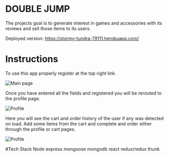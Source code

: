 # DOUBLE JUMP 

 The projects goal is to generate interest in games and accessories with its reviews and sell those items to its users.

 Deployed version: https://stormy-tundra-79111.herokuapp.com/

# Instructions
To use this app properly register at the top right link. 

![Main page](https://drive.google.com/open?id=1elTiQ_LB7pkp1w81eFZW0vvPlVDn6A23)


Once you have entered all the fields and registered you will be rerouted to the profile page.

 ![Profile](https://drive.google.com/open?id=15N4jSddYUS4q6VjGrPgzuUQH85id6LdQ)

 Here you will see the cart and order history of the user if any was detected on load. Add some items from the cart and complete and order either through the profile or cart pages. 
 
 ![Profile](https://drive.google.com/open?id=15N4jSddYUS4q6VjGrPgzuUQH85id6LdQ)

#Tech Stack
Node
express
mongoose
mongodb
react
redux/redux thunk
